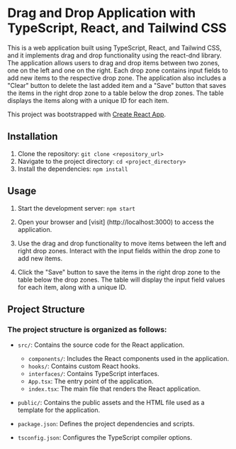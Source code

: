 # Drag and Drop Application with TypeScript, React, and Tailwind CSS

This is a web application built using TypeScript, React, and Tailwind CSS, and it implements drag and drop functionality using the react-dnd library. The application allows users to drag and drop items between two zones, one on the left and one on the right. Each drop zone contains input fields to add new items to the respective drop zone. The application also includes a "Clear" button to delete the last added item and a "Save" button that saves the items in the right drop zone to a table below the drop zones. The table displays the items along with a unique ID for each item.

This project was bootstrapped with [Create React App](https://github.com/facebook/create-react-app).

## Installation

1. Clone the repository:
``` git clone <repository_url> ```
2. Navigate to the project directory:
```cd <project_directory> ```
3. Install the dependencies:
```npm install```

## Usage

1. Start the development server:
```npm start```

2. Open your browser and [visit] (http://localhost:3000) to access the application.

3. Use the drag and drop functionality to move items between the left and right drop zones. Interact with the input fields within the drop zone to add new items.

4. Click the "Save" button to save the items in the right drop zone to the table below the drop zones. The table will display the input field values for each item, along with a unique ID.

## Project Structure

### The project structure is organized as follows:

* `src/`: Contains the source code for the React application.

    - `components/`: Includes the React components used in the application.
    - `hooks/`: Contains custom React hooks.
    - `interfaces/`: Contains TypeScript interfaces.
    - `App.tsx`: The entry point of the application.
    - `index.tsx`: The main file that renders the React application.

* `public/`: Contains the public assets and the HTML file used as a template for the application.

* `package.json`: Defines the project dependencies and scripts.

* `tsconfig.json`: Configures the TypeScript compiler options.
